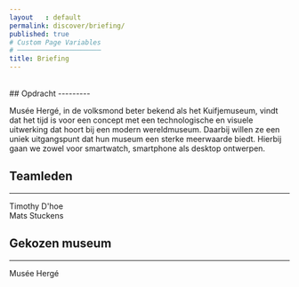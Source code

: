 ```yaml
---
layout   : default
permalink: discover/briefing/
published: true
# Custom Page Variables
# ─────────────────────
title: Briefing
---
```

<br>
## Opdracht
---------

Musée Hergé, in de volksmond beter bekend als het Kuifjemuseum, vindt dat het tijd is voor een concept met een technologische en visuele uitwerking dat hoort bij een modern wereldmuseum.
Daarbij willen ze een uniek uitgangspunt dat hun museum een sterke meerwaarde biedt. Hierbij gaan we zowel voor smartwatch, smartphone als desktop ontwerpen.


## Teamleden
---------

Timothy D'hoe <br>
Mats Stuckens

## Gekozen museum
---------

Musée Hergé